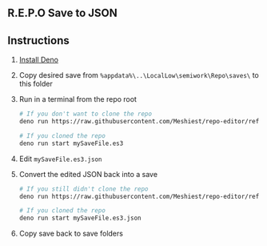 ## R.E.P.O Save to JSON

## Instructions

1. [Install Deno](https://docs.deno.com/runtime/getting_started/installation/)
3. Copy desired save from `%appdata%\..\LocalLow\semiwork\Repo\saves\` to this folder
4. Run in a terminal from the repo root

    ```sh
    # If you don't want to clone the repo
    deno run https://raw.githubusercontent.com/Meshiest/repo-editor/refs/heads/main/main.ts mySaveFile.es3

    # If you cloned the repo
    deno run start mySaveFile.es3
    ```

5. Edit `mySaveFile.es3.json`
6. Convert the edited JSON back into a save

    ```sh
    # If you still didn't clone the repo
    deno run https://raw.githubusercontent.com/Meshiest/repo-editor/refs/heads/main/main.ts mySaveFile.es3.json

    # If you cloned the repo
    deno run start mySaveFile.es3.json
    ````
8. Copy save back to save folders